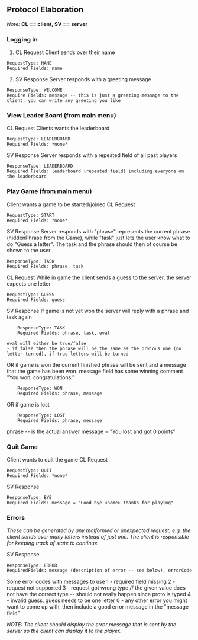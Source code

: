 ## Protocol Elaboration

*Note:* **CL == client, SV == server**

### Logging in
1) CL Request
Client sends over their name
```
RequestType: NAME
Required Fields: name
```
2. SV Response
Server responds with a greeting message
```
ResponseType: WELCOME
Require Fields: message -- this is just a greeting message to the client, you can write any greeting you like
```

### View Leader Board (from main menu)
CL Request
Clients wants the leaderboard
```
RequestType: LEADERBOARD
Required Fields: *none*
```
SV Response
Server responds with a repeated field of all past players
```
ResponseType: LEADERBOARD
Required Fields: leaderboard (repeated field) including everyone on the leaderboard
```
### Play Game (from main menu)
Client wants a game to be started/joined
CL Request
```
RequestType: START
Required Fields: *none*
```
SV Response
Server responds with "phrase" represents the current phrase (hiddenPhrase from the Game), while "task" just lets the user know what to do "Guess a letter". The task and the phrase should then of course be shown to the user
```
ResponseType: TASK
Required Fields: phrase, task
```
CL Request
While in game the client sends a guess to the server, the server expects one letter
```
RequestType: GUESS
Required Fields: guess
```
SV Response
If game is not yet won the server will reply with a phrase and task again
```
	ResponseType: TASK
	Required Fields: phrase, task, eval
```
	eval will either be true/false
	- if false then the phrase will be the same as the prvious one (no letter turned), if true letters will be turned

OR if game is won the current finished phrase will be sent and a message that the game has been won. message field has some winning comment "You won, congratulations."
```
	ResponseType: WON
	Required Fields: phrase, message
```

OR if game is lost
```
	ResponseType: LOST
	Required Fields: phrase, message
```
phrase -- is the actual answer
message = "You lost and got 0 points"


### Quit Game 
Client wants to quit the game 
CL Request
```
RequestType: QUIT
Required Fields: *none*
```
SV Response
```
ResponseTupe: BYE
Required Fields: message = "Good bye <name> thanks for playing"
```
### Errors
*These can be generated by any malformed or unexpected request, e.g. the client sends over many letters instead of just one. The client*
*is responsible for keeping track of state to continue.*

SV Response
```
ResponseType: ERROR
RequiredFields: message (description of error -- see below), errorCode
```
Some error codes with messages to use
1 - required field missing 
2 - request not supported
3 - request got wrong type // the given value does not have the correct type -- should not really happen since proto is typed
4 - invalid guess, guess needs to be one letter
0 - any other error you might want to come up with, then include a good error message in the "message field"

*NOTE: The client should display the error message that is sent by the server so the client can display it to the player.*
